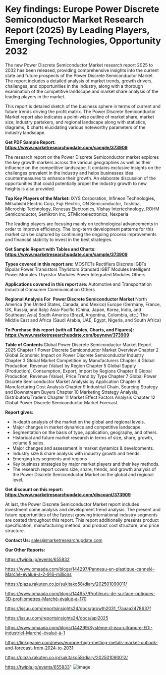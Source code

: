 # Key findings: Europe Power Discrete Semiconductor Market Research Report (2025) By Leading Players, Emerging Technologies, Opportunity 2032

The new Power Discrete Semiconductor Market research report 2025 to 2032 has been released, providing comprehensive insights into the current state and future prospects of the Power Discrete Semiconductor Market. The report includes a detailed analysis of market trends, growth drivers, challenges, and opportunities in the industry, along with a thorough examination of the competitive landscape and market share analysis of the leading players in the market.

This report is detailed sketch of the business sphere in terms of current and future trends driving the profit matrix. The Power Discrete Semiconductor Market report also indicates a point-wise outline of market share, market size, industry partakers, and regional landscape along with statistics, diagrams, &amp; charts elucidating various noteworthy parameters of the industry landscape.

<strong><b>Get PDF Sample Report: <a href=https://www.marketresearchupdate.com/sample/373909>https://www.marketresearchupdate.com/sample/373909</a></b></strong>

The research report on the Power Discrete Semiconductor market explores the key growth markers across the various geographies as well as their influence on the competitive landscape. It contains exclusive insights on the challenges prevalent in the industry and helps businesses idea countermeasures to enhance their growth. An elaborate discussion of the opportunities that could potentially propel the industry growth to new heights is also provided.

<strong><b>Top Key Players of the Market:
</b></strong>IXYS Corporation, Infineon Technologies, Mitsubishi Electric Corp, Fuji Electric, ON Semiconductor, Toshiba, Microchip Technology, Renesas Electronics, Vishay Intertechnology, ROHM Semiconductor, Semikron Inc, STMicroelectronics, Nexperia<strong><b>
</b></strong>

The leading players are focusing mainly on technological advancements in order to improve efficiency. The long-term development patterns for this market can be captured by continuing the ongoing process improvements and financial stability to invest in the best strategies.

<strong><b>Get Sample Report with Tables and Charts: <a href=https://www.marketresearchupdate.com/sample/373909>https://www.marketresearchupdate.com/sample/373909</a></b></strong>

<strong><b>Types covered in this report are:
</b></strong>MOSFETs
Rectifiers
Discrete IGBTs
Bipolar Power Transistors
Thyristors
Standard IGBT Modules
Intelligent Power Modules
Thyristor Modules
Power Integrated Modules
Others<strong><b>
</b></strong>

<strong><b>Applications covered in this report are:
</b></strong>Automotive and Transportation
Industrial
Consumer
Communication
Others<strong><b>
</b></strong>

<strong><b>Regional Analysis For  Power Discrete Semiconductor Market</b></strong><strong><b>
</b></strong>North America (the United States, Canada, and Mexico)
Europe (Germany, France, UK, Russia, and Italy)
Asia-Pacific (China, Japan, Korea, India, and Southeast Asia)
South America (Brazil, Argentina, Colombia, etc.)
The Middle East and Africa (Saudi Arabia, UAE, Egypt, Nigeria, and South Africa)

<strong><b>To Purchase this report (with all Tables, Charts, and Figures): <a href=https://www.marketresearchupdate.com/buynow/373909>https://www.marketresearchupdate.com/buynow/373909</a></b></strong>

<strong><b>Table of Contents</b></strong><strong><b>
</b></strong>Global Power Discrete Semiconductor Market Report 2025
Chapter 1 Power Discrete Semiconductor Market Overview
Chapter 2 Global Economic Impact on Power Discrete Semiconductor Industry
Chapter 3 Global Market Competition by Manufacturers
Chapter 4 Global Production, Revenue (Value) by Region
Chapter 5 Global Supply (Production), Consumption, Export, Import by Regions
Chapter 6 Global Production, Revenue (Value), Price Trend by Type
Chapter 7 Global Power Discrete Semiconductor Market Analysis by Application
Chapter 8 Manufacturing Cost Analysis
Chapter 9 Industrial Chain, Sourcing Strategy and Downstream Buyers
Chapter 10 Marketing Strategy Analysis, Distributors/Traders
Chapter 11 Market Effect Factors Analysis
Chapter 12 Global Power Discrete Semiconductor Market Forecast

<strong><b>Report gives:</b></strong>

- In-depth analysis of the market on the global and regional levels.
- Major changes in market dynamics and competitive landscape.
- Segmentation on the basis of type, application, geography, and others.
- Historical and future market research in terms of size, share, growth, volume &amp; sales.
- Major changes and assessment in market dynamics &amp; developments.
- Industry size &amp; share analysis with industry growth and trends.
- Emerging key segments and regions
- Key business strategies by major market players and their key methods.
- The research report covers size, share, trends, and growth analysis of the Power Discrete Semiconductor Market on the global and regional level.

<strong><b>Get discount on this report: <a href=https://www.marketresearchupdate.com/discount/373909>https://www.marketresearchupdate.com/discount/373909</a></b></strong>

At last, the Power Discrete Semiconductor Market report includes investment come analysis and development trend analysis. The present and future opportunities of the fastest growing international industry segments are coated throughout this report. This report additionally presents product specification, manufacturing method, and product cost structure, and price structure.

<strong><b>Contact Us:
</b></strong>sales@marketresearchupdate.com

<strong>Our Other Reports:</strong>

<a href=https://twipla.jp/events/655832>https://twipla.jp/events/655832</a>

<a href=https://www.omaada.com/blogs/144297/Panneau-en-plastique-cannelé-Marché-évalué-à-2-916-millions>https://www.omaada.com/blogs/144297/Panneau-en-plastique-cannelé-Marché-évalué-à-2-916-millions</a>

<a href=https://plaza.rakuten.co.jp/sukitako58/diary/202501090011/>https://plaza.rakuten.co.jp/sukitako58/diary/202501090011/</a>

<a href=https://www.omaada.com/blogs/144957/Profileurs-de-surface-optiques-3D-profilomètres-Marché-évalué-à-170>https://www.omaada.com/blogs/144957/Profileurs-de-surface-optiques-3D-profilomètres-Marché-évalué-à-170</a>

<a href=https://issuu.com/reportsinsights24/docs/growth2031_f7aaaa2478637f>https://issuu.com/reportsinsights24/docs/growth2031_f7aaaa2478637f</a>

<a href=https://issuu.com/reportsinsights24/docs/api2025>https://issuu.com/reportsinsights24/docs/api2025</a>

<a href=https://www.omaada.com/blogs/144299/Système-d-eau-ultrapure-EDI-industriel-Marché-évalué-à-1>https://www.omaada.com/blogs/144299/Système-d-eau-ultrapure-EDI-industriel-Marché-évalué-à-1</a>

<a href=https://linkgeanie.com/news/europe-high-melting-metals-market-outlook-and-forecast-from-2024-to-2031>https://linkgeanie.com/news/europe-high-melting-metals-market-outlook-and-forecast-from-2024-to-2031</a>

<a href=https://plaza.rakuten.co.jp/sukitako58/diary/202501090012/>https://plaza.rakuten.co.jp/sukitako58/diary/202501090012/</a>

<a href=https://twipla.jp/events/655833>https://twipla.jp/events/655833</a>"
![image](https://github.com/user-attachments/assets/0dae532c-8f2e-4018-bf7f-31e2e21d12cb)
